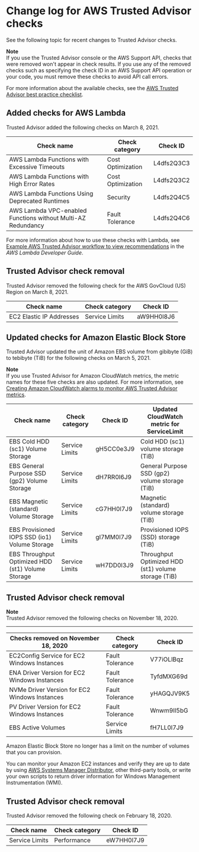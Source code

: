 # Change log for AWS Trusted Advisor checks<a name="aws-trusted-advisor-change-log"></a>

See the following topic for recent changes to Trusted Advisor checks\. 

**Note**  
If you use the Trusted Advisor console or the AWS Support API, checks that were removed won't appear in check results\. If you use any of the removed checks such as specifying the check ID in an AWS Support API operation or your code, you must remove these checks to avoid API call errors\.

For more information about the available checks, see the [AWS Trusted Advisor best practice checklist](http://aws.amazon.com/premiumsupport/technology/trusted-advisor/best-practice-checklist/)\.

## Added checks for AWS Lambda<a name="added-lambda-checks"></a>

Trusted Advisor added the following checks on March 8, 2021\.


| Check name | Check category | Check ID | 
| --- | --- | --- | 
|  AWS Lambda Functions with Excessive Timeouts  | Cost Optimization |  L4dfs2Q3C3  | 
|  AWS Lambda Functions with High Error Rates  | Cost Optimization |  L4dfs2Q3C2  | 
|  AWS Lambda Functions Using Deprecated Runtimes  | Security |  L4dfs2Q4C5  | 
|  AWS Lambda VPC\-enabled Functions without Multi\-AZ Redundancy  | Fault Tolerance |  L4dfs2Q4C6  | 

For more information about how to use these checks with Lambda, see [Example AWS Trusted Advisor workflow to view recommendations](https://docs.aws.amazon.com/lambda/latest/dg/monitoring-servicemap.html#monitoring-ta-example) in the *AWS Lambda Developer Guide*\.

## Trusted Advisor check removal<a name="remove-checks-03-08-21"></a>

Trusted Advisor removed the following check for the AWS GovCloud \(US\) Region on March 8, 2021\.


| Check name | Check category | Check ID | 
| --- | --- | --- | 
|  EC2 Elastic IP Addresses  | Service Limits |  aW9HH0l8J6  | 

## Updated checks for Amazon Elastic Block Store<a name="updated-checks-for-ebs-volume"></a>

Trusted Advisor updated the unit of Amazon EBS volume from gibibyte \(GiB\) to tebibyte \(TiB\) for the following checks on March 5, 2021\. 

**Note**  
If you use Trusted Advisor for Amazon CloudWatch metrics, the metric names for these five checks are also updated\. For more information, see [Creating Amazon CloudWatch alarms to monitor AWS Trusted Advisor metrics](cloudwatch-metrics-ta.md)\.


| Check name | Check category | Check ID | Updated CloudWatch metric for ServiceLimit | 
| --- | --- | --- | --- | 
|  EBS Cold HDD \(sc1\) Volume Storage  | Service Limits |  gH5CC0e3J9  |  Cold HDD \(sc1\) volume storage \(TiB\)  | 
|  EBS General Purpose SSD \(gp2\) Volume Storage  | Service Limits |  dH7RR0l6J9  |  General Purpose SSD \(gp2\) volume storage \(TiB\)  | 
|  EBS Magnetic \(standard\) Volume Storage  | Service Limits |  cG7HH0l7J9  |  Magnetic \(standard\) volume storage \(TiB\)  | 
|  EBS Provisioned IOPS SSD \(io1\) Volume Storage  | Service Limits |  gI7MM0l7J9  |  Provisioned IOPS \(SSD\) storage \(TiB\)  | 
|  EBS Throughput Optimized HDD \(st1\) Volume Storage  | Service Limits |  wH7DD0l3J9  |  Throughput Optimized HDD \(st1\) volume storage \(TiB\)  | 

## Trusted Advisor check removal<a name="trusted-advisor-checks-removal"></a>

**Note**  
Trusted Advisor removed the following checks on November 18, 2020\.


****  

| Checks removed on November 18, 2020 | Check category | Check ID | 
| --- | --- | --- | 
|  EC2Config Service for EC2 Windows Instances  | Fault Tolerance |  V77iOLlBqz  | 
|  ENA Driver Version for EC2 Windows Instances  | Fault Tolerance |  TyfdMXG69d  | 
|  NVMe Driver Version for EC2 Windows Instances  | Fault Tolerance |  yHAGQJV9K5  | 
|  PV Driver Version for EC2 Windows Instances  | Fault Tolerance |  Wnwm9Il5bG  | 
|  EBS Active Volumes  | Service Limits |  fH7LL0l7J9  | 

Amazon Elastic Block Store no longer has a limit on the number of volumes that you can provision\.

You can monitor your Amazon EC2 instances and verify they are up to date by using [AWS Systems Manager Distributor](https://docs.aws.amazon.com/systems-manager/latest/userguide/distributor.html), other third\-party tools, or write your own scripts to return driver information for Windows Management Instrumentation \(WMI\)\.

## Trusted Advisor check removal<a name="remove-checks-02-20-2020"></a>

Trusted Advisor removed the following check on February 18, 2020\.


| Check name | Check category | Check ID | 
| --- | --- | --- | 
|  Service Limits  | Performance |  eW7HH0l7J9  | 